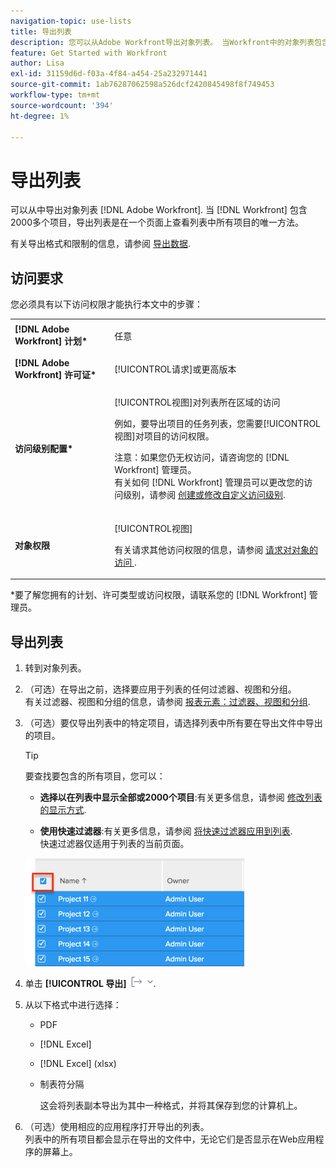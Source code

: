 ```yaml
---
navigation-topic: use-lists
title: 导出列表
description: 您可以从Adobe Workfront导出对象列表。 当Workfront中的对象列表包含2000个以上的项目时，导出列表是在一个页面上查看列表中所有项目的唯一方法。
feature: Get Started with Workfront
author: Lisa
exl-id: 31159d6d-f03a-4f84-a454-25a232971441
source-git-commit: 1ab76287062598a526dcf2420845498f8f749453
workflow-type: tm+mt
source-wordcount: '394'
ht-degree: 1%

---
```


# 导出列表

可以从中导出对象列表 [!DNL Adobe Workfront]. 当 [!DNL Workfront] 包含2000多个项目，导出列表是在一个页面上查看列表中所有项目的唯一方法。

有关导出格式和限制的信息，请参阅 [导出数据](../../../reports-and-dashboards/reports/creating-and-managing-reports/export-data.md).

## 访问要求

您必须具有以下访问权限才能执行本文中的步骤：

<table style="table-layout:auto"> 
 <col> 
 <col> 
 <tbody> 
  <tr> 
   <td role="rowheader"><strong>[!DNL Adobe Workfront] 计划*</strong></td> 
   <td> <p>任意</p> </td> 
  </tr> 
  <tr> 
   <td role="rowheader"><strong>[!DNL Adobe Workfront] 许可证*</strong></td> 
   <td> <p>[!UICONTROL请求]或更高版本</p> </td> 
  </tr> 
  <tr> 
   <td role="rowheader"><strong>访问级别配置*</strong></td> 
   <td> <p>[!UICONTROL视图]对列表所在区域的访问</p> <p>例如，要导出项目的任务列表，您需要[!UICONTROL视图]对项目的访问权限。</p> <p>注意：如果您仍无权访问，请咨询您的 [!DNL Workfront] 管理员。<br>有关如何 [!DNL Workfront] 管理员可以更改您的访问级别，请参阅 <a href="../../../administration-and-setup/add-users/configure-and-grant-access/create-modify-access-levels.md" class="MCXref xref">创建或修改自定义访问级别</a>.</p> </td> 
  </tr> 
  <tr> 
   <td role="rowheader"><strong>对象权限</strong></td> 
   <td> <p>[!UICONTROL视图]</p> <p>有关请求其他访问权限的信息，请参阅 <a href="../../../workfront-basics/grant-and-request-access-to-objects/request-access.md" class="MCXref xref">请求对对象的访问 </a>.</p> </td> 
  </tr> 
 </tbody> 
</table>

&#42;要了解您拥有的计划、许可类型或访问权限，请联系您的 [!DNL Workfront] 管理员。

## 导出列表

1. 转到对象列表。
1. （可选）在导出之前，选择要应用于列表的任何过滤器、视图和分组。\
   有关过滤器、视图和分组的信息，请参阅 [报表元素：过滤器、视图和分组](../../../reports-and-dashboards/reports/reporting-elements/reporting-elements-filters-views-groupings.md).

1. （可选）要仅导出列表中的特定项目，请选择列表中所有要在导出文件中导出的项目。

   >[!TIP]
   >
   >要查找要包含的所有项目，您可以：
   >
   >   
   >   
   >   * **选择以在列表中显示全部或2000个项目**:有关更多信息，请参阅 [修改列表的显示方式](../../../workfront-basics/navigate-workfront/use-lists/modify-list-display.md).
   >   
   >   * **使用快速过滤器**:有关更多信息，请参阅 [将快速过滤器应用到列表](../../../workfront-basics/navigate-workfront/use-lists/apply-quick-filter-list.md).\
      >     快速过滤器仅适用于列表的当前页面。



   ![select_all_projects_with_highlight__1_.png](assets/select-all-projects-with-highlight--1--350x173.png)

1. 单击 **[!UICONTROL 导出]** ![导出](assets/export.png).

1. 从以下格式中进行选择：

   * PDF
   * [!DNL Excel]
   * [!DNL Excel] (xlsx)
   * 制表符分隔

      这会将列表副本导出为其中一种格式，并将其保存到您的计算机上。

1. （可选）使用相应的应用程序打开导出的列表。\
   列表中的所有项目都会显示在导出的文件中，无论它们是否显示在Web应用程序的屏幕上。
